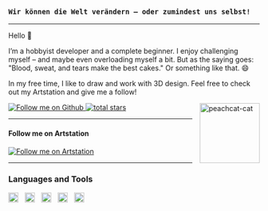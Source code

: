 ### **`Wir können die Welt verändern – oder zumindest uns selbst!`**
---
Hello 👋

I’m a hobbyist developer and a complete beginner. I enjoy challenging myself – and maybe even overloading myself a bit. But as the saying goes: "Blood, sweat, and tears make the best cakes." Or something like that. 😄

In my free time, I like to draw and work with 3D design. Feel free to check out my Artstation and give me a follow!

<img src="https://github.com/user-attachments/assets/f80eebc0-7fa8-429d-88c4-c6b9952b1c2e" alt="peachcat-cat" width="120px" align="right" style="margin-left: 15px;">

<p align="left">
   <a href="https://github.com/Lilithme?tab=followers">
      <img alt="Follow me on Github" title="Follow me on Github" src="https://custom-icon-badges.demolab.com/github/followers/Lilithme?color=236ad3&labelColor=1155ba&style=for-the-badge&logo=person-add&label=Github&logoColor=white"/>
   </a>
   <a href="https://github.com/Lilithme?tab=repositories&sort=stargazers">
      <img alt="total stars" title="Total stars on GitHub" src="https://custom-icon-badges.demolab.com/github/stars/Lilithme?color=55960c&style=for-the-badge&labelColor=488207&logo=star"/>
   </a>
</p>

---

#### Follow me on Artstation

<p align="left">
   <a href="https://www.artstation.com/lilithme">
      <img alt="Follow me on Artstation" title="Follow me on Artstation" src="https://custom-icon-badges.demolab.com/badge/-Artstation-teal?style=for-the-badge&color=960c55&logo=Artstation&logoColor=white"/>
   </a>
</p>

---

### Languages and Tools

<img align="left" alt="HTML" width="20px" style="padding-right:10px;" src="https://cdn.jsdelivr.net/gh/devicons/devicon/icons/html5/html5-plain.svg" />
<img align="left" alt="CSS" width="20px" style="padding-right:10px;" src="https://cdn.jsdelivr.net/gh/devicons/devicon/icons/css3/css3-plain.svg" />
<img align="left" alt="JavaScript" width="20px" style="padding-right:10px;" src="https://cdn.jsdelivr.net/gh/devicons/devicon/icons/javascript/javascript-plain.svg" />
<img align="left" alt="GitHub" width="20px" style="padding-right:10px;" src="https://cdn.jsdelivr.net/gh/devicons/devicon/icons/github/github-original.svg" />
<img align="left" alt="Blender" width="20px" style="padding-right:10px;" src="https://cdn.jsdelivr.net/gh/devicons/devicon/icons/blender/blender-original.svg" />
<br />
